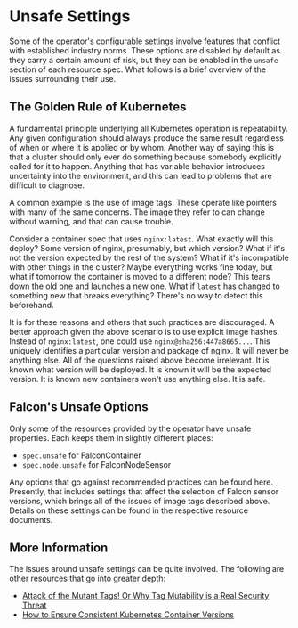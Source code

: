 # Unsafe Settings

 Some of the operator's configurable settings involve features that conflict with established industry norms. These options are disabled by default as they carry a certain amount of risk, but they can be enabled in the `unsafe` section of each resource spec. What follows is a brief overview of the issues surrounding their use.

## The Golden Rule of Kubernetes

A fundamental principle underlying all Kubernetes operation is repeatability. Any given configuration should always produce the same result regardless of when or where it is applied or by whom. Another way of saying this is that a cluster should only ever do something because somebody explicitly called for it to happen. Anything that has variable behavior introduces uncertainty into the environment, and this can lead to problems that are difficult to diagnose.

A common example is the use of image tags. These operate like pointers with many of the same concerns. The image they refer to can change without warning, and that can cause trouble.

Consider a container spec that uses `nginx:latest`. What exactly will this deploy? Some version of nginx, presumably, but which version? What if it's not the version expected by the rest of the system? What if it's incompatible with other things in the cluster? Maybe everything works fine today, but what if tomorrow the container is moved to a different node? This tears down the old one and launches a new one. What if `latest` has changed to something new that breaks everything? There's no way to detect this beforehand.

It is for these reasons and others that such practices are discouraged. A better approach given the above scenario is to use explicit image hashes. Instead of `nginx:latest`, one could use `nginx@sha256:447a8665...`. This uniquely identifies a particular version and package of nginx. It will never be anything else. All of the questions raised above become irrelevant. It is known what version will be deployed. It is known it will be the expected version. It is known new containers won't use anything else. It is safe.

## Falcon's Unsafe Options

Only some of the resources provided by the operator have unsafe properties. Each keeps them in slightly different places:

* `spec.unsafe` for FalconContainer
* `spec.node.unsafe` for FalconNodeSensor

Any options that go against recommended practices can be found here. Presently, that includes settings that affect the selection of Falcon sensor versions, which brings all of the issues of image tags described above. Details on these settings can be found in the respective resource documents.

## More Information

The issues around unsafe settings can be quite involved. The following are other resources that go into greater depth:

* [Attack of the Mutant Tags! Or Why Tag Mutability is a Real Security Threat](https://sysdig.com/blog/toctou-tag-mutability/)
* [How to Ensure Consistent Kubernetes Container Versions](https://www.gremlin.com/blog/kubernetes-container-image-version-uniformity)
